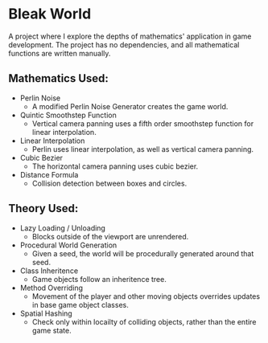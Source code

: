 # Bleak World

A project where I explore the depths of mathematics' application in game development. The project has no dependencies, and all mathematical functions are written manually.

## Mathematics Used:
- Perlin Noise
  - A modified Perlin Noise Generator creates the game world.
- Quintic Smoothstep Function
  - Vertical camera panning uses a fifth order smoothstep function for linear interpolation.
- Linear Interpolation
  - Perlin uses linear interpolation, as well as vertical camera panning.
- Cubic Bezier
  - The horizontal camera panning uses cubic bezier.
- Distance Formula
  - Collision detection between boxes and circles.

## Theory Used:
- Lazy Loading / Unloading
  - Blocks outside of the viewport are unrendered.
- Procedural World Generation
  - Given a seed, the world will be procedurally generated around that seed.
- Class Inheritence
  - Game objects follow an inheritence tree.
- Method Overriding
  - Movement of the player and other moving objects overrides updates in base game object classes.
- Spatial Hashing
  - Check only within locailty of colliding objects, rather than the entire game state.

